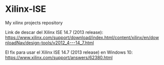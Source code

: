 # Xilinx-ISE
My xilinx projects repository

Link de descar del Xilinx ISE 14.7 (2013 release): 
<a href="https://www.xilinx.com/support/download/index.html/content/xilinx/en/downloadNav/design-tools/v2012_4---14_7.html">https://www.xilinx.com/support/download/index.html/content/xilinx/en/downloadNav/design-tools/v2012_4---14_7.html</a>

El fix para usar el Xilinx ISE 14.7 (2013 release) en Windows 10:
<a href="https://www.xilinx.com/support/answers/62380.html">https://www.xilinx.com/support/answers/62380.html</a>
